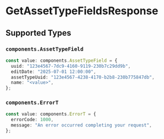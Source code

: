 # GetAssetTypeFieldsResponse


## Supported Types

### `components.AssetTypeField`

```typescript
const value: components.AssetTypeField = {
  uuid: "123e4567-7dc9-4160-9119-230b7c29dd9b",
  editDate: "2025-07-01 12:00:00",
  assetTypeUuid: "123e4567-4238-4170-b2b8-230b775847db",
  name: "<value>",
};
```

### `components.ErrorT`

```typescript
const value: components.ErrorT = {
  errorCode: 1000,
  message: "An error occurred completing your request",
};
```

